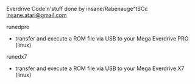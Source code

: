 Everdrive Code'n'stuff done by insane/Rabenauge^tSCc <insane.atari@gmail.com>

runedpro
  - transfer and execute a ROM file via USB to your Mega Everdrive PRO (linux)

runedx7
  - transfer and execute a ROM file via USB to your Mega Everdrive X7 (linux)
